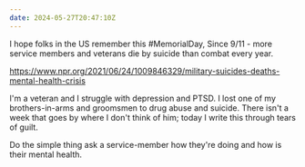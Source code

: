 ```yaml
---
date: 2024-05-27T20:47:10Z
---
```


I hope folks in the US remember this #MemorialDay, Since 9/11 - more service members and veterans die by suicide than combat every year.

<https://www.npr.org/2021/06/24/1009846329/military-suicides-deaths-mental-health-crisis>

I'm a veteran and I struggle with depression and PTSD. I lost one of my brothers-in-arms and groomsmen to drug abuse and suicide. There isn't a week that goes by where I don't think of him; today I write this through tears of guilt.

Do the simple thing ask a service-member how they're doing and how is their mental health.

